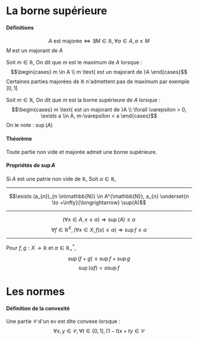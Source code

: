 # La borne supérieure
#### Définitions
$$A \text{ est majorée} \Leftrightarrow \exists M \in \mathbb{R}, \forall a \in A, a \leq M$$
$M$ est un majorant de $A$

Soit $m \in \mathbb{R}$, 
On dit que $m$ est le maximum de $A$ lorsque : 
$$\begin{cases}
m \in A \\
m \text{ est un majorant de }A
\end{cases}$$
Certaines parties majorées de $\mathbb{R}$ n'admettent pas de maximum par exemple $]0, 1[$

Soit $m \in \mathbb{R}$,
On dit que $m$ est la borne supérieure de $A$ lorsque : 
$$\begin{cases}
m \text{ est un majorant de }A \\
\forall \varepsilon > 0, \exists a \in A, m-\varepsilon < a
\end{cases}$$
On le note : $\sup(A)$

#### Théorème
Toute partie non vide et majorée admet une borne supérieure.

#### Propriétés de $\sup A$
Si $A$ est une patrie non vide de $\mathbb{R}$, 
Soit $\alpha \in \mathbb{R}$, 
___
$$\exists (a_{n})_{n \in\mathbb{N}} \in A^{\mathbb{N}}, a_{n} \underset{n \to +\infty}{\longrightarrow} \sup(A)$$
___
$$(\forall x \in A, x \leq \alpha) \Rightarrow \sup(A) \leq \alpha$$
$$\forall f\in \mathbb{R}^{X}, (\forall x \in X, f(x) \leq \alpha) \Rightarrow \sup f \leq \alpha$$
___
Pour $f, g : X \to \mathbb{R}$ et $\alpha \in \mathbb{R}_{+}^{*}$, 
$$\sup(f+g) \leq \sup f + \sup g$$
$$\sup(\alpha f) =  \alpha\sup f$$

# Les normes

#### Définition de la convexité
Une partie $\mathcal{C}$ d'un ev est dite convexe lorsque : 
$$\forall x, y \in \mathcal{C}, \forall t \in [0, 1], (1-t)x + ty \in \mathcal{C}$$

